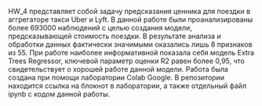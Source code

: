 HW_4 представляет собой задачу предсказания ценника для поездки в аггрегаторе такси Uber и Lyft.
В данной работе были проанализированы более 693000 наблюдений с целью создания модели, предсказывающей стоимость поездки. В результате анализа и обработки данных фактически значимыми оказались лишь 8 признаков из 55.
При работе наиболее информативной показала себя модель Extra Trees Regressor, ключевой параметр оценки R2 равен более 0,95, что свидетельствует о хорошей работе данной модели.
Работа была создана при помощи лаборатории Colab Google.
В репозитории находится ссылка на блокнот в лаборатории, а также отдельный файл ipynb c кодом данной работы.
